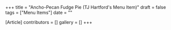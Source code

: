 +++
title = "Ancho-Pecan Fudge Pie (TJ Hartford's Menu Item)"
draft = false
tags = ["Menu Items"]
date = ""

[Article]
contributors = []
gallery = []
+++